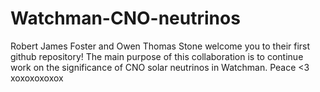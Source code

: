 # Watchman-CNO-neutrinos
Robert James Foster and Owen Thomas Stone welcome you to their first github repository! 
The main purpose of this collaboration is to continue work on the significance of CNO solar neutrinos in Watchman.
Peace <3 xoxoxoxoxox